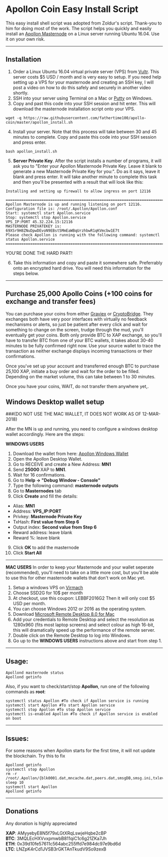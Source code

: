 # Apollon Coin Easy Install Script
This easy install shell script was adopted from Zoldur's script.  Thank-you to him for doing most of the work.  The script helps you quickly and easily install an [Apollon Masternode](http://apolloncoin.io/) on a Linux server running Ubuntu 16.04. Use it on your own risk.
***

## Installation
1. Order a Linux Ubuntu 16.04 virtual private server (VPS) from [Vultr](https://www.vultr.com/?ref=7348757).  This server costs $5 USD / month and is very easy to setup.  If you need help setting up a VPS for your masternode and creating an SSH key, I will post a video on how to do this safely and securely in another video shortly.  
2. SSH into your server using Terminal on a Mac or [Putty](https://www.chiark.greenend.org.uk/~sgtatham/putty/latest.html) on Windows.
3.  Copy and past this code into your SSH session and hit enter.  This will download the masternode installation script onto your VPS.  
```
wget -q https://raw.githubusercontent.com/fathertime100/apollo-coin/master/apollon_install.sh
```
4.  Install your server.  Note that this process will take between 30 and 45 minutes to complete.  Copy and paste this code into your SSH session and press enter. 
```
bash apollon_install.sh
```
5.  **Server Private Key**.  After the script installs a number of programs, it will ask you to "Enter your Apollon Masternode Private Key. Leave it blank to generate a new Masternode Private Key for you:".  Do as it says, leave it blank and press enter.  It will take another minute to complete this task and then you'll be presented with a result that will look like this:

```
Installing and setting up firewall to allow ingress on port 12116

=============================================================================================
Apollon Masternode is up and running listening on port 12116.
Configuration file is: /root/.Apollon/Apollon.conf
Start: systemctl start Apollon.service
Stop: systemctl stop Apollon.service
VPS_IP:PORT 45.32.224.15:12116
MASTERNODE PRIVATEKEY is: 69XSr9H8ZNuDpwDEvoN9EBst5MmEaWBqUrzhbwR1qKVmcbw1E7t
Please check Apollon is running with the following command: systemctl status Apollon.service
=============================================================================================
```

YOU'RE DONE THE HARD PART!

6. Take this information and copy and paste it somewhere safe.  Preferrably onto an encrypted hard drive.  You will need this information for the steps below. 


***

## Purchase 25,000 Apollo Coins (+100 coins for exchange and transfer fees)
You can purchase your coins from either [Graviex](https://graviex.net/markets/xapbtc) or [CryptoBridge](https://wallet.crypto-bridge.org/market/BRIDGE.XAP_BRIDGE.BTC).  They exchanges both have very poor interfaces with virtually no feedback mechanisms or alerts, so just be patient after every click and wait for something to change on the screen, trudge through the mud, you'll eventually get your coins.  Both only provide BTC to XAP exchange, so you'll have to transfer BTC from one of your BTC wallets, it takes about 30-40 minutes to be fully confirmed right now.  Use your source wallet to trace the transaction as neither exchange displays incoming transactions or their confirmations.

Once you've set up your account and transferred enough BTC to purchase 25,100 XAP, initiate a buy order and wait for the order to be filled.  Depending on the market volume, this can take between 1 to 30 minutes.

Once you have your coins, WAIT, do not transfer them anywhere yet,.

## Windows Desktop wallet setup
###(DO NOT USE THE MAC WALLET, IT DOES NOT WORK AS OF 12-MAR-2018)

After the MN is up and running, you need to configure a windows desktop wallet accordingly. Here are the steps:  

**WINDOWS USERS**
1. Download the wallet from here: [Apollon Windows Wallet](https://github.com/apollondeveloper/ApollonCoin/releases/download/1.0.3/Apollon-qt.exe)
2. Open the Apollon Desktop Wallet.  
3. Go to RECEIVE and create a New Address: **MN1**  
4. Send **25000** XAP to **MN1**.  
5. Wait for 16 confirmations.  
6. Go to **Help -> "Debug Window - Console"**  
7. Type the following command: **masternode outputs**  
8. Go to **Masternodes** tab  
9. Click **Create** and fill the details:  
* Alias: **MN1**  
* Address: **VPS_IP:PORT**  
* Privkey: **Masternode Private Key**  
* TxHash: **First value from Step 6**  
* Output index:  **Second value from Step 6**  
* Reward address: leave blank  
* Reward %: leave blank  
9. Click **OK** to add the masternode  
10. Click **Start All**  
***

**MAC USERS**
In order to keep your Masternode and your wallet seperate (recommended), you'll need to take on a little more cost, but you'll be able to use this for other masternode wallets that don't work on Mac yet.  
1.  Setup a windows VPS on [Virmach](https://virmach.com/windows-remote-desktop-vps/)
2.  Choose SSD2G for 10$ per month
3.  At checkout, use this coupon: LEBBF2016G2     Then it will only cost $5 USD per month.
4.  You can choose Windows 2012 or 2016 as the operating system.
5.  Download [Microsoft Remote Desktop 8.0 for Mac](https://itunes.apple.com/us/app/microsoft-remote-desktop-8-0/id715768417?mt=12)
6.  Add your credentials to Remote Desktop and select the resolution as 1280x960 (fits most laptop screens) and select colour as high 16-bit, this will dramatically speed up the performance of the remote server.  
7.  Double click on the Remote Desktop to log into Windows.  
8.  Go up to the **WINDOWS USERS** instructions above and start from step 1.  

***


## Usage:
```
Apollond masternode status  
Apollond getinfo
```
Also, if you want to check/start/stop **Apollon**, run one of the following commands as **root**:

```
systemctl status Apollon #To check if Apollon service is running  
systemctl start Apollon #To start Apollon service  
systemctl stop Apollon #To stop Apollon service  
systemctl is-enabled Apollon #To check if Apollon service is enabled on boot  
```  
***

## Issues:
For some reasons when Apollon starts for the first time, it will not  update the blockchain. Try this to fix
```
Apollond getinfo
systemctl stop Apollon
rm -r /root/.Apollon/{blk0001.dat,mncache.dat,peers.dat,smsgDB,smsg.ini,txleveldb}
sleep 10
systemctl start Apollon
Apollond getinfo
```
***

## Donations

Any donation is highly appreciated  

**XAP**: AMyyebyE8N5f79xLGtXRqLswjeHqbe2cBP  
**BTC**: 3MQLEcHXVvxpmwbB811qiC1c6g21ZKa7Jh  
**ETH**: 0x39d10fe57611c564abc255ffd7e984dc97e9bd6d  
**LTC**: LNZpK4rCd1JVSB3rGKTAnTkudV9So9zexB
